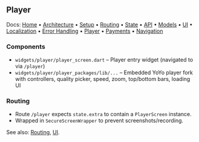 ## Player

Docs: [Home](README.md) • [Architecture](architecture.md) • [Setup](setup.md) • [Routing](routing.md) • [State](state-management.md) • [API](api.md) • [Models](models.md) • [UI](ui.md) • [Localization](localization.md) • [Error Handling](error-handling.md) • [Player](player.md) • [Payments](payments.md) • [Navigation](navigation.md)

### Components
- `widgets/player/player_screen.dart` – Player entry widget (navigated to via `/player`)
- `widgets/player/player_packages/lib/...` – Embedded YoYo player fork with controllers, quality picker, speed, zoom, top/bottom bars, loading UI

### Routing
- Route `/player` expects `state.extra` to contain a `PlayerScreen` instance.
- Wrapped in `SecureScreenWrapper` to prevent screenshots/recording.

See also: [Routing](routing.md), [UI](ui.md).

